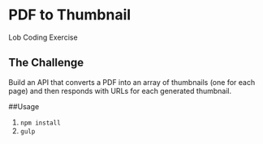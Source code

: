 PDF to Thumbnail
=================
Lob Coding Exercise

## The Challenge
Build an API that converts a PDF into an array of thumbnails (one for each page) and then responds with URLs for each generated thumbnail.

##Usage
1. `npm install`
1. `gulp`